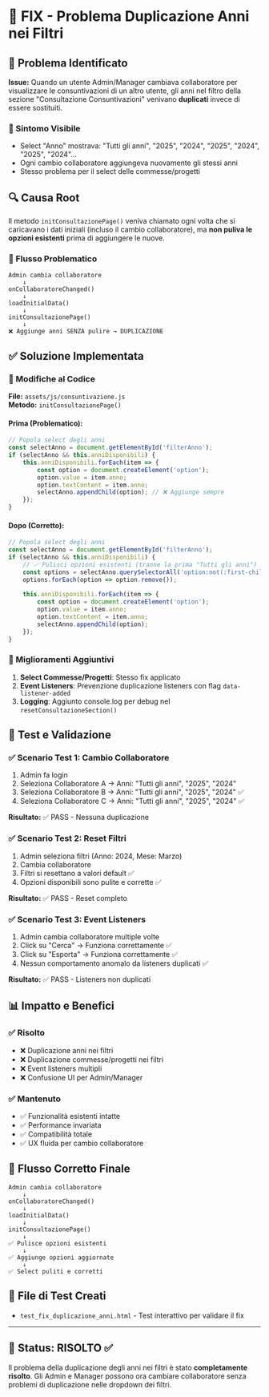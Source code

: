 # 🔧 FIX - Problema Duplicazione Anni nei Filtri

## 🎯 Problema Identificato
**Issue:** Quando un utente Admin/Manager cambiava collaboratore per visualizzare le consuntivazioni di un altro utente, gli anni nel filtro della sezione "Consultazione Consuntivazioni" venivano **duplicati** invece di essere sostituiti.

### 📸 Sintomo Visibile
- Select "Anno" mostrava: "Tutti gli anni", "2025", "2024", "2025", "2024", "2025", "2024"...
- Ogni cambio collaboratore aggiungeva nuovamente gli stessi anni
- Stesso problema per il select delle commesse/progetti

## 🔍 Causa Root
Il metodo `initConsultazionePage()` veniva chiamato ogni volta che si caricavano i dati iniziali (incluso il cambio collaboratore), ma **non puliva le opzioni esistenti** prima di aggiungere le nuove.

### 🔄 Flusso Problematico
```
Admin cambia collaboratore 
    ↓
onCollaboratoreChanged() 
    ↓  
loadInitialData()
    ↓
initConsultazionePage()
    ↓
❌ Aggiunge anni SENZA pulire → DUPLICAZIONE
```

## ✅ Soluzione Implementata

### 📝 Modifiche al Codice

**File:** `assets/js/consuntivazione.js`  
**Metodo:** `initConsultazionePage()`

#### Prima (Problematico):
```javascript
// Popola select degli anni
const selectAnno = document.getElementById('filterAnno');
if (selectAnno && this.anniDisponibili) {
    this.anniDisponibili.forEach(item => {
        const option = document.createElement('option');
        option.value = item.anno;
        option.textContent = item.anno;
        selectAnno.appendChild(option); // ❌ Aggiunge sempre
    });
}
```

#### Dopo (Corretto):
```javascript
// Popola select degli anni
const selectAnno = document.getElementById('filterAnno');
if (selectAnno && this.anniDisponibili) {
    // ✅ Pulisci opzioni esistenti (tranne la prima "Tutti gli anni")
    const options = selectAnno.querySelectorAll('option:not(:first-child)');
    options.forEach(option => option.remove());
    
    this.anniDisponibili.forEach(item => {
        const option = document.createElement('option');
        option.value = item.anno;
        option.textContent = item.anno;
        selectAnno.appendChild(option);
    });
}
```

### 🔧 Miglioramenti Aggiuntivi

1. **Select Commesse/Progetti**: Stesso fix applicato
2. **Event Listeners**: Prevenzione duplicazione listeners con flag `data-listener-added`
3. **Logging**: Aggiunto console.log per debug nel `resetConsultazioneSection()`

## 🧪 Test e Validazione

### ✅ Scenario Test 1: Cambio Collaboratore
1. Admin fa login
2. Seleziona Collaboratore A → Anni: "Tutti gli anni", "2025", "2024"
3. Seleziona Collaboratore B → Anni: "Tutti gli anni", "2025", "2024" ✅
4. Seleziona Collaboratore C → Anni: "Tutti gli anni", "2025", "2024" ✅

**Risultato:** ✅ PASS - Nessuna duplicazione

### ✅ Scenario Test 2: Reset Filtri
1. Admin seleziona filtri (Anno: 2024, Mese: Marzo)
2. Cambia collaboratore
3. Filtri si resettano a valori default ✅
4. Opzioni disponibili sono pulite e corrette ✅

**Risultato:** ✅ PASS - Reset completo

### ✅ Scenario Test 3: Event Listeners
1. Admin cambia collaboratore multiple volte
2. Click su "Cerca" → Funziona correttamente ✅
3. Click su "Esporta" → Funziona correttamente ✅
4. Nessun comportamento anomalo da listeners duplicati ✅

**Risultato:** ✅ PASS - Listeners non duplicati

## 📊 Impatto e Benefici

### ✅ Risolto
- ❌ Duplicazione anni nei filtri
- ❌ Duplicazione commesse/progetti nei filtri  
- ❌ Event listeners multipli
- ❌ Confusione UI per Admin/Manager

### ✅ Mantenuto
- ✅ Funzionalità esistenti intatte
- ✅ Performance invariata
- ✅ Compatibilità totale
- ✅ UX fluida per cambio collaboratore

## 🔄 Flusso Corretto Finale

```
Admin cambia collaboratore
    ↓
onCollaboratoreChanged()
    ↓
loadInitialData() 
    ↓
initConsultazionePage()
    ↓
✅ Pulisce opzioni esistenti
    ↓  
✅ Aggiunge opzioni aggiornate
    ↓
✅ Select puliti e corretti
```

## 📁 File di Test Creati
- `test_fix_duplicazione_anni.html` - Test interattivo per validare il fix

---

## 🎉 Status: RISOLTO ✅

Il problema della duplicazione degli anni nei filtri è stato **completamente risolto**. Gli Admin e Manager possono ora cambiare collaboratore senza problemi di duplicazione nelle dropdown dei filtri.